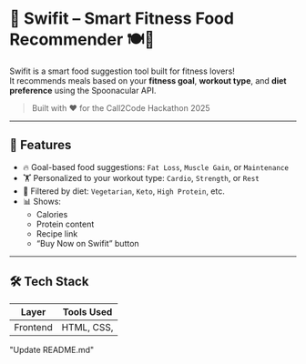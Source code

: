 # 🧠 Swifit – Smart Fitness Food Recommender 🍽️💪

Swifit is a smart food suggestion tool built for fitness lovers!  
It recommends meals based on your **fitness goal**, **workout type**, and **diet preference** using the Spoonacular API.

> Built with ❤️ for the Call2Code Hackathon 2025

---

## 🚀 Features

- 🔥 Goal-based food suggestions: `Fat Loss`, `Muscle Gain`, or `Maintenance`
- 🏋️ Personalized to your workout type: `Cardio`, `Strength`, or `Rest`
- 🥦 Filtered by diet: `Vegetarian`, `Keto`, `High Protein`, etc.
- 📊 Shows:
  - Calories
  - Protein content
  - Recipe link
  - “Buy Now on Swifit” button

---


## 🛠️ Tech Stack

| Layer     | Tools Used                      |
|-----------|----------------------------------|
| Frontend  | HTML, CSS,
"Update README.md"
